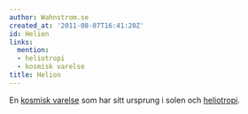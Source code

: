 ```yaml
---
author: Wahnstrom.se
created_at: '2011-08-07T16:41:20Z'
id: Helion
links:
  mention:
  - heliotropi
  - kosmisk varelse
title: Helion
---
```


En [kosmisk varelse] som har sitt ursprung i solen och [heliotropi].

  [kosmisk varelse]: kosmisk_varelse
  [heliotropi]: heliotropi